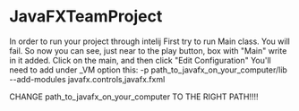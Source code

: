 # JavaFXTeamProject

In order to run your project through intelij
First try to run Main class.
You will fail.
So now you can see, just near to the play button, box with "Main" write in it added.
Click on the main, and then click "Edit Configuration"
You'll need to add under _VM option this:
-p path_to_javafx_on_your_computer/lib --add-modules javafx.controls,javafx.fxml

CHANGE path_to_javafx_on_your_computer TO THE RIGHT PATH!!!!
